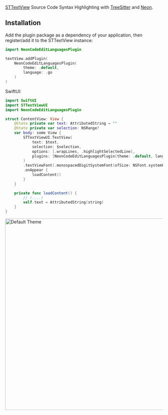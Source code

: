 [STTextView](https://github.com/krzyzanowskim/STTextView) Source Code Syntax Highlighting with [TreeSitter](https://tree-sitter.github.io/tree-sitter/) and [Neon](https://github.com/ChimeHQ/Neon).

## Installation

Add the plugin package as a dependency of your application, then register/add it to the STTextView instance:

```swift
import NeonCodeEditLanguagesPlugin

textView.addPlugin(
    NeonCodeEditLanguagesPlugin(
        theme: .default,
        language: .go
    )
)
```

SwiftUI:
```swift
import SwiftUI
import STTextViewUI
import NeonCodeEditLanguagesPlugin

struct ContentView: View {
    @State private var text: AttributedString = ""
    @State private var selection: NSRange?
    var body: some View {
        STTextViewUI.TextView(
            text: $text,
            selection: $selection,
            options: [.wrapLines, .highlightSelectedLine],
            plugins: [NeonCodeEditLanguagesPlugin(theme: .default, language: .go)]
        )
        .textViewFont(.monospacedDigitSystemFont(ofSize: NSFont.systemFontSize, weight: .regular))
        .onAppear {
            loadContent()
        }
    }

    private func loadContent() {
        // (....)
        self.text = AttributedString(string)
    }
}
```

<img width="612" alt="Default Theme" src="https://github.com/krzyzanowskim/STTextView-Plugin-Neon/assets/758033/03c35889-da7f-48c1-8982-77430eb69a20">

